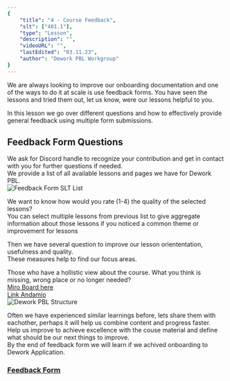 ```yaml
---
{
    "title": "4 - Course Feedback",
    "slt": ["401.1"],
    "type": "Lesson",
    "description": "",
    "videoURL": "",
    "lastEdited": "03.11.23",
    "author": "Dework PBL Workgroup"
}
---
```


We are always looking to improve our onboarding documentation and one of the ways to do it at scale is use feedback forms.
You have seen the lessons and tried them out, let us know, were our lessons helpful to you.

In this lesson we go over different questions and how to effectively provide general feedback using multiple form submissions.

## Feedback Form Questions
We ask for Discord handle to recognize your contribution and get in contact with you for further questions if needed.  
We provide a list of all available lessons and pages we have for Dework PBL.  
![Feedback Form SLT List](/Dework_PBL_Pictures/Module_401/Feedback_Form_SLT.png)

We want to know how would you rate (1-4) the quality of the selected lessons?  
You can select multiple lessons from previous list to give aggregate information about those lessons if you noticed a common theme or improvement for lessons

Then we have several question to improve our lesson oriententation, usefulness and quality.  
These measures help to find our focus areas.  

Those who have a hollistic view about the course. What you think is missing, wrong place or no longer needed?  
[Miro Board here](https://miro.com/app/board/uXjVM7pbrUg=/?share_link_id=421979926769)  
[Link Andamio](https://andamio-andamiojs-starter-lms-git-governance-g-1b84f0-gimbalabs.vercel.app/course)  
![Dework PBL Structure](/Dework_PBL_Pictures/Module_401/Dework_PBL_Structure.png)

Often we have experienced similar learnings before, lets share them with eachother, perhaps it will help us combine content and progress faster.  
Help us improve to achieve excellence with the couse material and define what should be our next things to improve.  
By the end of feedback form we will learn if we achived onboarding to Dework Application.  

### [Feedback Form](https://docs.google.com/forms/d/e/1FAIpQLScMKxVYILl1gPksYgE3ZrmbQl6x26hvu0b4wH4LzCQOwr9xUw/viewform)
